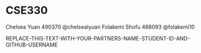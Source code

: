 # CSE330
Chelsea Yuan 490370 @chelsealyuan
Folakemi Shofu 488093 @folakemi10

REPLACE-THIS-TEXT-WITH-YOUR-PARTNERS-NAME-STUDENT-ID-AND-GITHUB-USERNAME
